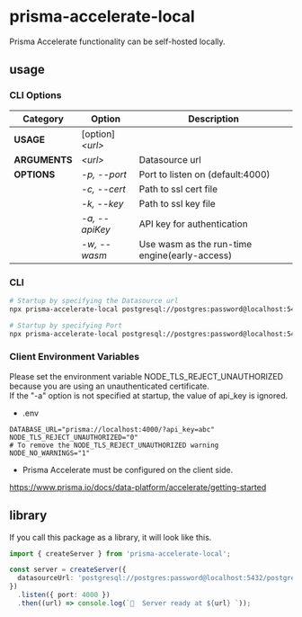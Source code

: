# prisma-accelerate-local

Prisma Accelerate functionality can be self-hosted locally.

## usage

### CLI Options

| Category      | Option            | Description                                   |
| ------------- | ----------------- | --------------------------------------------- |
| **USAGE**     | [option] _\<url>_ |                                               |
| **ARGUMENTS** | _\<url>_          | Datasource url                                |
| **OPTIONS**   | _-p, --port_      | Port to listen on (default:4000)              |
|               | _-c, --cert_      | Path to ssl cert file                         |
|               | _-k, --key_       | Path to ssl key file                          |
|               | _-a, --apiKey_    | API key for authentication                    |
|               | _-w, --wasm_      | Use wasm as the run-time engine(early-access) |

### CLI

```sh
# Startup by specifying the Datasource url
npx prisma-accelerate-local postgresql://postgres:password@localhost:5432/postgres

# Startup by specifying Port
npx prisma-accelerate-local postgresql://postgres:password@localhost:5432/postgres -p 8000
```

### Client Environment Variables

Please set the environment variable NODE_TLS_REJECT_UNAUTHORIZED because you are using an unauthenticated certificate.  
If the "-a" option is not specified at startup, the value of api_key is ignored.

- .env

```env
DATABASE_URL="prisma://localhost:4000/?api_key=abc"
NODE_TLS_REJECT_UNAUTHORIZED="0"
# To remove the NODE_TLS_REJECT_UNAUTHORIZED warning
NODE_NO_WARNINGS="1"
```

- Prisma Accelerate must be configured on the client side.

https://www.prisma.io/docs/data-platform/accelerate/getting-started

## library

If you call this package as a library, it will look like this.

```ts
import { createServer } from 'prisma-accelerate-local';

const server = createServer({
  datasourceUrl: 'postgresql://postgres:password@localhost:5432/postgres',
})
  .listen({ port: 4000 })
  .then((url) => console.log(`🚀  Server ready at ${url} `));
```
